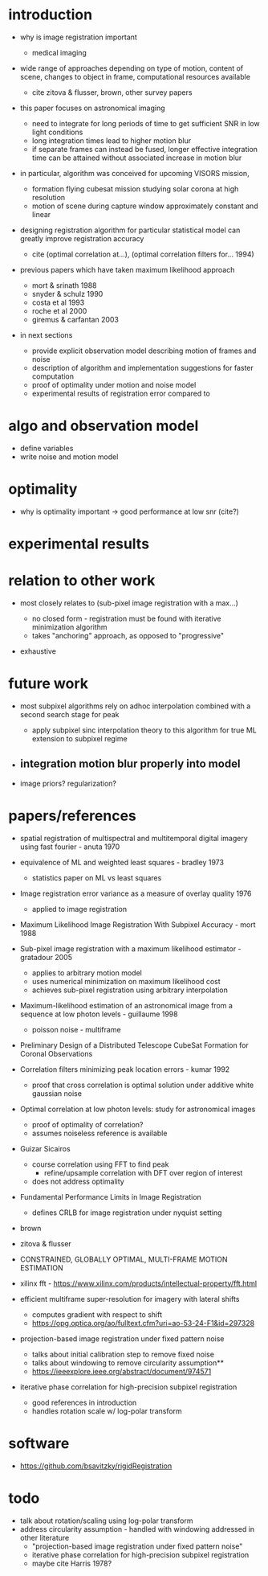 # introduction

  - why is image registration important
    - medical imaging
  - wide range of approaches depending on type of motion, content of scene, changes to object in frame, computational resources available
    - cite zitova & flusser, brown, other survey papers
    
  - this paper focuses on astronomical imaging
    - need to integrate for long periods of time to get sufficient SNR in low light conditions
    - long integration times lead to higher motion blur
    - if separate frames can instead be fused, longer effective integration time can be attained without associated increase in motion blur
    
  - in particular, algorithm was conceived for upcoming VISORS mission, 
    - formation flying cubesat mission studying solar corona at high resolution
    - motion of scene during capture window approximately constant and linear
    
  - designing registration algorithm for particular statistical model can greatly improve registration accuracy
    - cite (optimal correlation at...), (optimal correlation filters for... 1994)
    
  - previous papers which have taken maximum likelihood approach
    - mort & srinath 1988
    - snyder & schulz 1990
    - costa et al 1993
    - roche et al 2000
    - giremus & carfantan 2003
    
  - in next sections
    - provide explicit observation model describing motion of frames and noise
    - description of algorithm and implementation suggestions for faster computation
    - proof of optimality under motion and noise model
    - experimental results of registration error compared to 
    
# algo and observation model

- define variables
- write noise and motion model




# optimality

- why is optimality important -> good performance at low snr (cite?)

# experimental results

# relation to other work

- most closely relates to (sub-pixel image registration with a max...)
  - no closed form - registration must be found with iterative minimization algorithm
  - takes "anchoring" approach, as opposed to "progressive"
  
- exhaustive

# future work

- most subpixel algorithms rely on adhoc interpolation combined with a second search stage for peak
  - apply subpixel sinc interpolation theory to this algorithm for true ML extension to subpixel regime
- integration motion blur properly into model
  - 
  
- image priors? regularization?



# papers/references

- spatial registration of multispectral and multitemporal digital imagery using fast fourier - anuta 1970

- equivalence of ML and weighted least squares - bradley 1973
  - statistics paper on ML vs least squares
- Image registration error variance as a measure of overlay quality 1976
  - applied to image registration
- Maximum Likelihood Image Registration With Subpixel Accuracy - mort 1988


- Sub-pixel image registration with a maximum likelihood estimator - gratadour 2005
  - applies to arbitrary motion model
  - uses numerical minimization on maximum likelihood cost
  - achieves sub-pixel registration using arbitrary interpolation
  
- Maximum-likelihood estimation of an astronomical image from a sequence at low photon levels - guillaume 1998
  - poisson noise - multiframe

- Preliminary Design of a Distributed Telescope CubeSat Formation for Coronal Observations

  
- Correlation filters minimizing peak location errors - kumar 1992
  - proof that cross correlation is optimal solution under additive white gaussian noise
  
- Optimal correlation at low photon levels: study for astronomical images
  - proof of optimality of correlation?
  - assumes noiseless reference is available
  
- Guizar Sicairos
  - course correlation using FFT to find peak
    - refine/upsample correlation with DFT over region of interest
  - does not address optimality
      
- Fundamental Performance Limits in Image Registration
  - defines CRLB for image registration under nyquist setting
  
- brown
- zitova & flusser

- CONSTRAINED, GLOBALLY OPTIMAL, MULTI-FRAME MOTION ESTIMATION
  
- xilinx fft - https://www.xilinx.com/products/intellectual-property/fft.html

- efficient multiframe super-resolution for imagery with lateral shifts
  - computes gradient with respect to shift
  - https://opg.optica.org/ao/fulltext.cfm?uri=ao-53-24-F1&id=297328
  
- projection-based image registration under fixed pattern noise
  - talks about initial calibration step to remove fixed noise
  - talks about windowing to remove circularity assumption**
  - https://ieeexplore.ieee.org/abstract/document/974571
  
- iterative phase correlation for high-precision subpixel registration
  - good references in introduction
  - handles rotation scale w/ log-polar transform
  
       
# software

- https://github.com/bsavitzky/rigidRegistration

# todo

- talk about rotation/scaling using log-polar transform
- address circularity assumption - handled with windowing addressed in other literature
  - "projection-based image registration under fixed pattern noise"
  - iterative phase correlation for high-precision subpixel registration
  - maybe cite Harris 1978?

